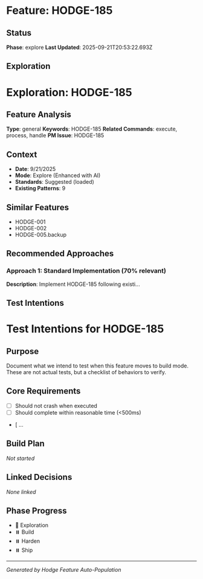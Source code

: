 # Feature: HODGE-185

## Status
**Phase**: explore
**Last Updated**: 2025-09-21T20:53:22.693Z

## Exploration
# Exploration: HODGE-185

## Feature Analysis
**Type**: general
**Keywords**: HODGE-185
**Related Commands**: execute, process, handle
**PM Issue**: HODGE-185

## Context
- **Date**: 9/21/2025
- **Mode**: Explore (Enhanced with AI)
- **Standards**: Suggested (loaded)
- **Existing Patterns**: 9


## Similar Features
- HODGE-001
- HODGE-002
- HODGE-005.backup




## Recommended Approaches


### Approach 1: Standard Implementation (70% relevant)
**Description**: Implement HODGE-185 following existi...

## Test Intentions
# Test Intentions for HODGE-185

## Purpose
Document what we intend to test when this feature moves to build mode.
These are not actual tests, but a checklist of behaviors to verify.

## Core Requirements
- [ ] Should not crash when executed
- [ ] Should complete within reasonable time (<500ms)
- [ ...

## Build Plan
_Not started_

## Linked Decisions
_None linked_




## Phase Progress
- 🔄 Exploration
- ⏸️ Build
- ⏸️ Harden
- ⏸️ Ship

---
_Generated by Hodge Feature Auto-Population_

